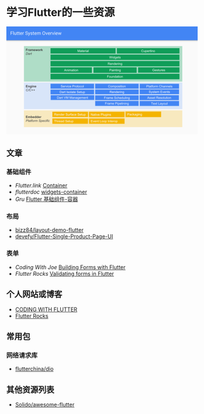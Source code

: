 # 学习Flutter的一些资源
![webview](./assert/images/flutter_overview.svg)

## 文章

### 基础组件

- *Flutter.link* [Container](http://flutter.link/2018/03/13/Container/)
- *flutterdoc* [widgets-container](https://flutterdoc.com/widgets-container-d8eee21ad2f4)
- *Gru* [Flutter 基础组件-容器](https://gru.tsecloud.club/dart/flutter-widget-continer/)

### 布局
- [bizz84/layout-demo-flutter](https://github.com/bizz84/layout-demo-flutter)
- [devefy/Flutter-Single-Product-Page-UI](https://github.com/devefy/Flutter-Single-Product-Page-UI)

### 表单

- *Coding With Joe* [Building Forms with Flutter](https://codingwithjoe.com/building-forms-with-flutter/)
- *Flutter Rocks* [Validating forms in Flutter](https://flutter.rocks/2017/10/17/validating-forms-in-flutter/)

## 个人网站或博客

- [CODING WITH FLUTTER](https://codingwithflutter.com/)
- [Flutter Rocks](https://flutter.rocks/)
## 常用包

### 网络请求库
- [flutterchina/dio](https://github.com/flutterchina/dio)

## 其他资源列表

- [Solido/awesome-flutter](https://github.com/Solido/awesome-flutter)